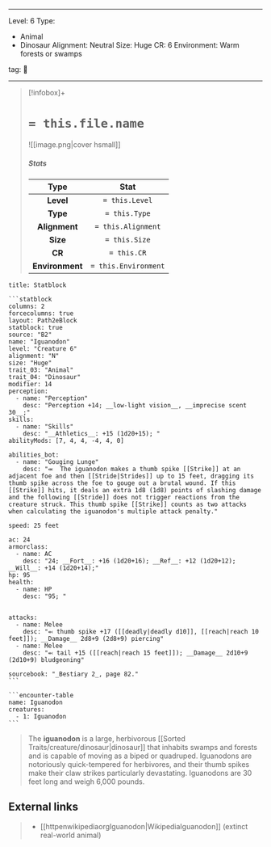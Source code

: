 
---


Level: 6
Type:
- Animal
- Dinosaur
Alignment: Neutral
Size: Huge
CR: 6
Environment: Warm forests or swamps


tag: 👹

---

> [!infobox]+
> #  `= this.file.name`
> ![[image.png|cover hsmall]]
> ##### Stats
> Type | Stat |
> :---:|:---:|
> **Level** | `= this.Level` |
> **Type** | `= this.Type` |
> **Alignment** | `= this.Alignment` |
> **Size** | `= this.Size` |
> **CR** | `= this.CR` |
> **Environment** | `= this.Environment` |




````ad-info
title: Statblock

```statblock
columns: 2
forcecolumns: true
layout: Path2eBlock
statblock: true
source: "B2"
name: "Iguanodon"
level: "Creature 6"
alignment: "N"
size: "Huge"
trait_03: "Animal"
trait_04: "Dinosaur"
modifier: 14
perception:
  - name: "Perception"
    desc: "Perception +14; __low-light vision__, __imprecise scent 30__;"
skills:
  - name: "Skills"
    desc: "__Athletics__: +15 (1d20+15); "
abilityMods: [7, 4, 4, -4, 4, 0]

abilities_bot:
  - name: "Gouging Lunge"
    desc: "⬺  The iguanodon makes a thumb spike [[Strike]] at an adjacent foe and then [[Stride|Strides]] up to 15 feet, dragging its thumb spike across the foe to gouge out a brutal wound. If this [[Strike]] hits, it deals an extra 1d8 (1d8) points of slashing damage and the following [[Stride]] does not trigger reactions from the creature struck. This thumb spike [[Strike]] counts as two attacks when calculating the iguanodon's multiple attack penalty."

speed: 25 feet

ac: 24
armorclass:
  - name: AC
    desc: "24; __Fort__: +16 (1d20+16); __Ref__: +12 (1d20+12); __Will__: +14 (1d20+14);"
hp: 95
health:
  - name: HP
    desc: "95; "


attacks:
  - name: Melee
    desc: "⬻ thumb spike +17 ([[deadly|deadly d10]], [[reach|reach 10 feet]]); __Damage__ 2d8+9 (2d8+9) piercing"
  - name: Melee
    desc: "⬻ tail +15 ([[reach|reach 15 feet]]); __Damage__ 2d10+9 (2d10+9) bludgeoning"

sourcebook: "_Bestiary 2_, page 82."
```

```encounter-table
name: Iguanodon
creatures:
  - 1: Iguanodon
```

````



> The **iguanodon** is a large, herbivorous [[Sorted Traits/creature/dinosaur|dinosaur]] that inhabits swamps and forests and is capable of moving as a biped or quadruped. Iguanodons are notoriously quick-tempered for herbivores, and their thumb spikes make their claw strikes particularly devastating. Iguanodons are 30 feet long and weigh 6,000 pounds.




## External links

> - [[httpenwikipediaorgIguanodon|WikipediaIguanodon]] (extinct real-world animal)








